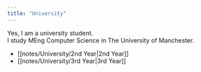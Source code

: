 ```yaml
---
title: "University"
---
```


Yes, I am a university student.  
I study MEng Computer Science in The University of Manchester.  

- [[notes/University/2nd Year|2nd Year]]  
- [[notes/University/3rd Year|3rd Year]]
